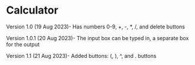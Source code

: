 # Calculator
Version 1.0 (19 Aug 2023)- Has numbers 0-9, +, -, *, /, and delete buttons 

Version 1.0.1 (20 Aug 2023)- The input box can be typed in, a separate box for the output

Version 1.1 (21 Aug 2023)- Added buttons: (, ), ^, and . buttons
